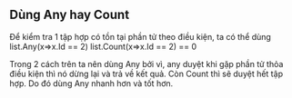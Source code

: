 ## Dùng Any hay Count
Để kiểm tra 1 tập hợp có tồn tại phần tử theo điều kiện, ta có thể dùng
list.Any(x=>x.Id == 2)
list.Count(x=>x.Id == 2) == 0

Trong 2 cách trên ta nên dùng Any bởi vì, any duyệt khi gặp phần tử thỏa điều kiện thì nó dừng lại và trả về kết quả. Còn Count thì sẽ duyệt hết tập hợp. Do đó dùng Any nhanh hơn và tốt hơn.